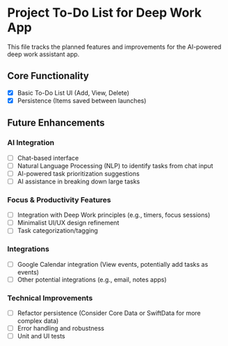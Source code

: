 # Project To-Do List for Deep Work App

This file tracks the planned features and improvements for the AI-powered deep work assistant app.

## Core Functionality
- [x] Basic To-Do List UI (Add, View, Delete)
- [x] Persistence (Items saved between launches)

## Future Enhancements

### AI Integration
- [ ] Chat-based interface
- [ ] Natural Language Processing (NLP) to identify tasks from chat input
- [ ] AI-powered task prioritization suggestions
- [ ] AI assistance in breaking down large tasks

### Focus & Productivity Features
- [ ] Integration with Deep Work principles (e.g., timers, focus sessions)
- [ ] Minimalist UI/UX design refinement
- [ ] Task categorization/tagging

### Integrations
- [ ] Google Calendar integration (View events, potentially add tasks as events)
- [ ] Other potential integrations (e.g., email, notes apps)

### Technical Improvements
- [ ] Refactor persistence (Consider Core Data or SwiftData for more complex data)
- [ ] Error handling and robustness
- [ ] Unit and UI tests 